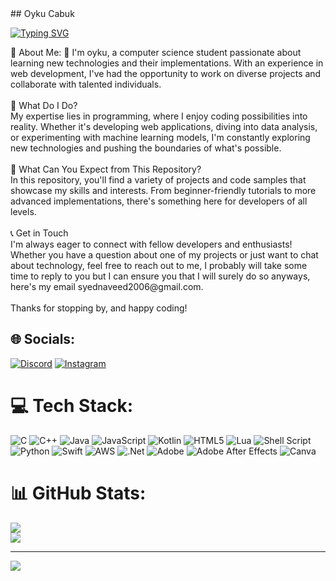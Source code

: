 <div>  
## Oyku Cabuk

  <p>
    <a href="https://git.io/typing-svg"><img src="https://readme-typing-svg.demolab.com?font=Fira+Code&weight=700&size=30&pause=1000&color=5C9EF7&random=false&width=435&lines=CS+Student;Tech+Enthusiast;IoT+Practioner;Aspiring+Software+Engineer" alt="Typing SVG" /></a>
  </p>

  <p>
 💫 About Me:
👋 I'm oyku, a computer science student passionate about learning new technologies and their implementations. With an experience in web development, I've had the opportunity to work on diverse projects and collaborate with talented individuals.<br><br>🚀 What Do I Do?<br>My expertise lies in programming, where I enjoy coding possibilities into reality. Whether it's developing web applications, diving into data analysis, or experimenting with machine learning models, I'm constantly exploring new technologies and pushing the boundaries of what's possible.<br><br>💼 What Can You Expect from This Repository?<br>In this repository, you'll find a variety of projects and code samples that showcase my skills and interests. From beginner-friendly tutorials to more advanced implementations, there's something here for developers of all levels.<br><br>📞 Get in Touch<br>I'm always eager to connect with fellow developers and enthusiasts! Whether you have a question about one of my projects or just want to chat about technology, feel free to reach out to me, I probably will take some time to reply to you but I can ensure you that I will surely do so anyways, here's my email syednaveed2006@gmail.com.<br><br>Thanks for stopping by, and happy coding!
  </p>


## 🌐 Socials:
[![Discord](https://img.shields.io/badge/Discord-%237289DA.svg?logo=discord&logoColor=white)](https://discord.gg/dangergamer.) [![Instagram](https://img.shields.io/badge/Instagram-%23E4405F.svg?logo=Instagram&logoColor=white)](https://instagram.com/flynn.5146) 

# 💻 Tech Stack:
![C](https://img.shields.io/badge/c-%2300599C.svg?style=for-the-badge&logo=c&logoColor=white) ![C++](https://img.shields.io/badge/c++-%2300599C.svg?style=for-the-badge&logo=c%2B%2B&logoColor=white) ![Java](https://img.shields.io/badge/java-%23ED8B00.svg?style=for-the-badge&logo=openjdk&logoColor=white) ![JavaScript](https://img.shields.io/badge/javascript-%23323330.svg?style=for-the-badge&logo=javascript&logoColor=%23F7DF1E) ![Kotlin](https://img.shields.io/badge/kotlin-%237F52FF.svg?style=for-the-badge&logo=kotlin&logoColor=white) ![HTML5](https://img.shields.io/badge/html5-%23E34F26.svg?style=for-the-badge&logo=html5&logoColor=white) ![Lua](https://img.shields.io/badge/lua-%232C2D72.svg?style=for-the-badge&logo=lua&logoColor=white) ![Shell Script](https://img.shields.io/badge/shell_script-%23121011.svg?style=for-the-badge&logo=gnu-bash&logoColor=white) ![Python](https://img.shields.io/badge/python-3670A0?style=for-the-badge&logo=python&logoColor=ffdd54) ![Swift](https://img.shields.io/badge/swift-F54A2A?style=for-the-badge&logo=swift&logoColor=white) ![AWS](https://img.shields.io/badge/AWS-%23FF9900.svg?style=for-the-badge&logo=amazon-aws&logoColor=white) ![.Net](https://img.shields.io/badge/.NET-5C2D91?style=for-the-badge&logo=.net&logoColor=white) ![Adobe](https://img.shields.io/badge/adobe-%23FF0000.svg?style=for-the-badge&logo=adobe&logoColor=white) ![Adobe After Effects](https://img.shields.io/badge/Adobe%20After%20Effects-9999FF.svg?style=for-the-badge&logo=Adobe%20After%20Effects&logoColor=white) ![Canva](https://img.shields.io/badge/Canva-%2300C4CC.svg?style=for-the-badge&logo=Canva&logoColor=white)
# 📊 GitHub Stats:
![](https://github-readme-stats.vercel.app/api?username=NaveedAhmeds&theme=nightowl&hide_border=false&include_all_commits=true&count_private=true)<br/>
![](https://github-readme-streak-stats.herokuapp.com/?user=NaveedAhmeds&theme=nightowl&hide_border=false)<br/>


---
[![](https://visitcount.itsvg.in/api?id=NaveedAhmeds&icon=1&color=0)](https://visitcount.itsvg.in)

<!-- Proudly created with GPRM ( https://gprm.itsvg.in ) -->
